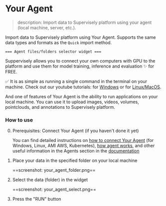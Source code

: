 # Your Agent

> description: Import data to Supervisely platform using your agent (local machine, server, etc.).

Import data to Supervisely platform using Your Agent. Supports the same data types and formats as the `Quick` import method.

    === Agent files/folders selector widget ===

Suppervisely allows you to connect your own computers with GPU to the platform and use them for model training, inference and evaluation ✨ for FREE.

✅ It is as simple as running a single command in the terminal on your machine. Check out our youtube tutorials: for [Windows](https://www.youtube.com/watch?v=WR9qrPTn2X8) or for [Linux/MacOS](https://www.youtube.com/watch?v=aO7Zc4kTrVg).

And one of features of Your Agent is the ability to run applications on your local machine. You can use it to upload images, videos, volumes, pointclouds, and annotations to Supervisely platform.

### How to use

0. Prerequisites: Connect Your Agent (if you haven't done it yet)

   You can find detailed instructions on [how to connect Your Agent](https://docs.supervisely.com/agents/connect-your-computer) (for Windows, Linux, AMI AWS, Kubernetes), [how agent works](https://docs.supervisely.com/agents/agent), and other useful information in the Agents section in the [documentation](https://docs.supervisely.com/)

1. Place your data in the specified folder on your local machine

   ==screenshot: your_agent_folder.png==

2. Select the data (folder) in the widget

   ==screenshot: your_agent_select.png==

3. Press the "RUN" button
